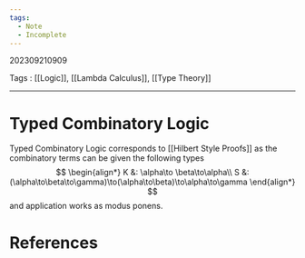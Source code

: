 ```yaml
---
tags:
  - Note
  - Incomplete
---
```

202309210909

Tags : [[Logic]], [[Lambda Calculus]], [[Type Theory]]

---
# Typed Combinatory Logic

Typed Combinatory Logic corresponds to [[Hilbert Style Proofs]] as the combinatory terms can be given the following types
$$
\begin{align*}
K &: \alpha\to \beta\to\alpha\\
S &: (\alpha\to\beta\to\gamma)\to(\alpha\to\beta)\to\alpha\to\gamma
\end{align*}
$$
and application works as modus ponens.
# References

